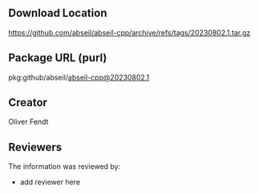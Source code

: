 ## Download Location

https://github.com/abseil/abseil-cpp/archive/refs/tags/20230802.1.tar.gz

## Package URL (purl)

pkg:github/abseil/abseil-cpp@20230802.1

## Creator

Oliver Fendt

## Reviewers

The information was reviewed by:

* add reviewer here
